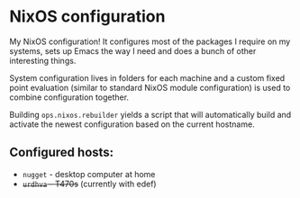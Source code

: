 NixOS configuration
===================

My NixOS configuration! It configures most of the packages I require
on my systems, sets up Emacs the way I need and does a bunch of other
interesting things.

System configuration lives in folders for each machine and a custom
fixed point evaluation (similar to standard NixOS module
configuration) is used to combine configuration together.

Building `ops.nixos.rebuilder` yields a script that will automatically
build and activate the newest configuration based on the current
hostname.

## Configured hosts:

* `nugget` - desktop computer at home
* ~~`urdhva` - T470s~~ (currently with edef)
